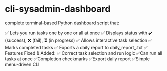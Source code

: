 # cli-sysadmin-dashboard
complete terminal-based Python dashboard script that:

✅ Lets you run tasks one by one or all at once
✅ Displays status with ✔️ (success), ❌ (fail), ⏳ (in progress)
✅ Allows interactive task selection
✅ Marks completed tasks
✅ Exports a daily report to daily_report_<DATE>.txt
✅ Features Fixed & Added:
✅ Correct task selection and run logic
 ✅Can run all tasks at once
 ✅Completion checkmarks
 ✅Export daily report
 ✅Simple menu-driven CLI



```bash


```
